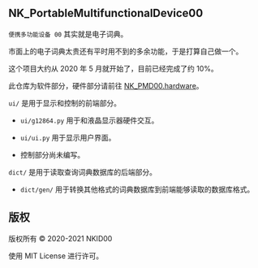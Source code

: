 ## NK_PortableMultifunctionalDevice00

`便携多功能设备 00` 其实就是电子词典。

市面上的电子词典太贵还有平时用不到的多余功能，于是打算自己做一个。

这个项目大约从 2020 年 5 月就开始了，目前已经完成了约 10%。

此仓库为软件部分，硬件部分请前往 [NK_PMD00.hardware](https://github.com/NKID00/NK_PMD00.hardware)。

`ui/` 是用于显示和控制的前端部分。

- `ui/g12864.py` 用于和液晶显示器硬件交互。

- `ui/ui.py` 用于显示用户界面。

- 控制部分尚未编写。

`dict/` 是用于读取查询词典数据库的后端部分。

- `dict/gen/` 用于转换其他格式的词典数据库到前端能够读取的数据库格式。

## 版权

版权所有 © 2020-2021 NKID00

使用 MIT License 进行许可。

